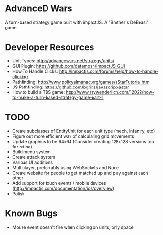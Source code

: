 AdvanceD Wars
=============

A turn-based strategy game built with impactJS. A "Brother's DeBeasi" game.

Developer Resources 
=====================

* Unit Types: http://advancewars.net/strategy/units/
* GUI Plugin: https://github.com/datamosh/ImpactJS-GUI
* How To Handle Clicks: http://impactjs.com/forums/help/how-to-handle-clicking
* Pathfinding: http://www.policyalmanac.org/games/aStarTutorial.htm
* JS Pathfinding: https://github.com/bgrins/javascript-astar
* How to build a TBS game: http://www.raywenderlich.com/12022/how-to-make-a-turn-based-strategy-game-part-1

TODO
====

* Create subclasses of EntityUnit for each unit type (mech, infantry, etc)
* Figure out more efficient way of calculating grid movements
* Update graphics to be 64x64 (Consider creating 128x128 versions too for retina)
* Build menu system
* Create attack system
* Various UI additions
* Multiplayer, preferrably using WebSockets and Node
* Create website for people to get matched up and play against each other
* Add support for touch events / mobile devices (http://impactjs.com/documentation/ios/overview)
* Polish

Known Bugs
==========
* Mouse event doesn't fire when clicking on units, only space